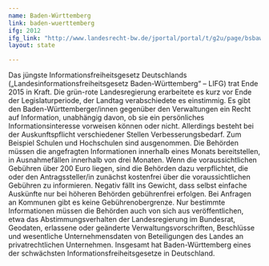 ```yaml
---
name: Baden-Württemberg
link: baden-wuerttemberg
ifg: 2012
ifg_link: "http://www.landesrecht-bw.de/jportal/portal/t/g2u/page/bsbawueprod.psml;jsessionid=7B9F63D2264ED25A8E80DA5127A56164.jp91?pid=Dokumentanzeige&showdoccase=1&js_peid=Trefferliste&documentnumber=1&numberofresults=1&fromdoctodoc=yes&doc.id=jlr-InfFrGBWpP10&doc.part=X&doc.price=0.0#focuspoint"
layout: state

---
```

Das jüngste Informationsfreiheitsgesetz Deutschlands („Landesinformationsfreiheitsgesetz
Baden-Württemberg“ – LIFG) trat
Ende 2015 in Kraft. Die grün-rote Landesregierung erarbeitete
es kurz vor Ende der Legislaturperiode, der Landtag verabschiedete
es einstimmig. Es gibt den Baden-Württemberger/innen gegenüber
den Verwaltungen ein Recht auf Information, unabhängig
davon, ob sie ein persönliches Informationsinteresse
vorweisen können oder nicht. Allerdings besteht bei der Auskunftspflicht
verschiedener Stellen Verbesserungsbedarf. Zum
Beispiel Schulen und Hochschulen sind ausgenommen.
Die Behörden müssen die angefragten Informationen innerhalb
eines Monats bereitstellen, in Ausnahmefällen innerhalb
von drei Monaten. Wenn die voraussichtlichen Gebühren über
200 Euro liegen, sind die Behörden dazu verpflichtet, die oder
den Antragssteller/in zunächst kostenfrei über die voraussichtlichen
Gebühren zu informieren. Negativ fällt ins Gewicht, dass
selbst einfache Auskünfte nur bei höheren Behörden gebührenfrei
erfolgen. Bei Anfragen an Kommunen gibt es keine Gebührenobergrenze.
Nur bestimmte Informationen müssen die Behörden auch
von sich aus veröffentlichen, etwa das Abstimmungsverhalten
der Landesregierung im Bundesrat, Geodaten, erlassene oder geänderte
Verwaltungsvorschriften, Beschlüsse und wesentliche
Unternehmensdaten von Beteiligungen des Landes an privatrechtlichen
Unternehmen.
Insgesamt hat Baden-Württemberg eines der schwächsten
Informationsfreiheitsgesetze
in Deutschland.

